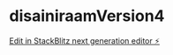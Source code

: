 # disainiraamVersion4

[Edit in StackBlitz next generation editor ⚡️](https://stackblitz.com/~/github.com/kvartiil/disainiraamVersion4)